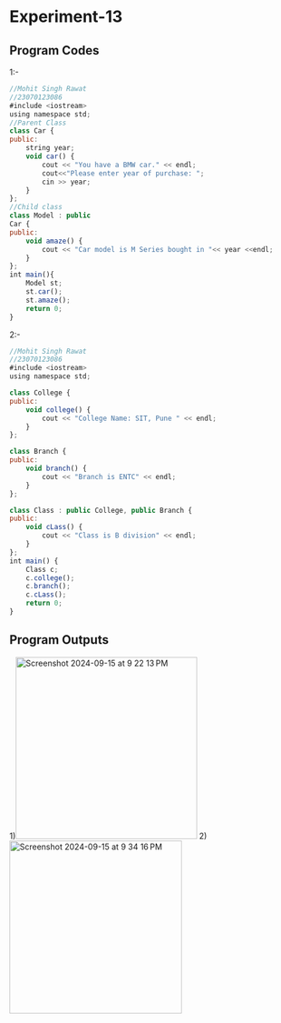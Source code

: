 # Experiment-13
## Program Codes
1:-
~~~ javascript
//Mohit Singh Rawat
//23070123086
#include <iostream>
using namespace std;
//Parent Class
class Car {
public:
    string year;
    void car() {
        cout << "You have a BMW car." << endl;
        cout<<"Please enter year of purchase: ";
        cin >> year;
    }
};
//Child class
class Model : public 
Car {
public:
    void amaze() {
        cout << "Car model is M Series bought in "<< year <<endl;
    }
};
int main(){
    Model st;
    st.car();
    st.amaze();
    return 0;
}
~~~
2:-
~~~ javascript
//Mohit Singh Rawat
//23070123086
#include <iostream>
using namespace std;

class College {
public:
    void college() {
        cout << "College Name: SIT, Pune " << endl;
    }
};

class Branch {
public:
    void branch() {
        cout << "Branch is ENTC" << endl;
    }
};

class Class : public College, public Branch {
public:
    void cLass() {
        cout << "Class is B division" << endl;
    }
};
int main() {
    Class c;
    c.college();  
    c.branch();  
    c.cLass();      
    return 0;
}
~~~








## Program Outputs
1)<img width="320" alt="Screenshot 2024-09-15 at 9 22 13 PM" src="https://github.com/user-attachments/assets/d38b1f65-7a83-4cca-ad7c-d23290fef1e8">
2)<img width="304" alt="Screenshot 2024-09-15 at 9 34 16 PM" src="https://github.com/user-attachments/assets/ea79fd5a-7940-444c-aa84-6d0f68a699f5">
